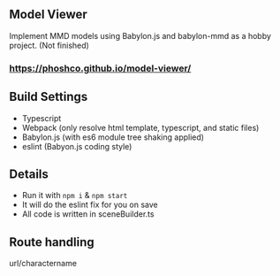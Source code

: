 ## Model Viewer

Implement MMD models using Babylon.js and babylon-mmd as a hobby project.
(Not finished)

### https://phoshco.github.io/model-viewer/

## Build Settings

- Typescript
- Webpack (only resolve html template, typescript, and static files)
- Babylon.js (with es6 module tree shaking applied)
- eslint (Babyon.js coding style)

## Details

- Run it with `npm i` & `npm start`
- It will do the eslint fix for you on save
- All code is written in sceneBuilder.ts


## Route handling
url/charactername